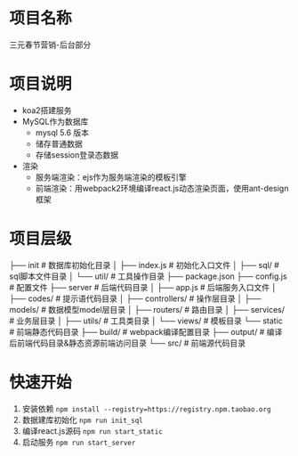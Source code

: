 # 项目名称

三元春节营销-后台部分

# 项目说明

+ koa2搭建服务
+ MySQL作为数据库
    - mysql 5.6 版本
    - 储存普通数据
    - 存储session登录态数据 
+ 渲染
    - 服务端渲染：ejs作为服务端渲染的模板引擎
    - 前端渲染：用webpack2环境编译react.js动态渲染页面，使用ant-design框架    

# 项目层级

├── init # 数据库初始化目录
│   ├── index.js # 初始化入口文件
│   ├── sql/    # sql脚本文件目录
│   └── util/   # 工具操作目录
├── package.json 
├── config.js # 配置文件
├── server  # 后端代码目录
│   ├── app.js # 后端服务入口文件
│   ├── codes/ # 提示语代码目录
│   ├── controllers/    # 操作层目录
│   ├── models/ # 数据模型model层目录
│   ├── routers/ # 路由目录
│   ├── services/   # 业务层目录
│   ├── utils/  # 工具类目录
│   └── views/  # 模板目录
└── static # 前端静态代码目录
    ├── build/   # webpack编译配置目录
    ├── output/  # 编译后前端代码目录&静态资源前端访问目录
    └── src/ # 前端源代码目录

# 快速开始
1. 安装依赖 `npm install --registry=https://registry.npm.taobao.org`
2. 数据建库初始化 `npm run init_sql`
3. 编译react.js源码 `npm run start_static`
4. 启动服务 `npm run start_server`
 